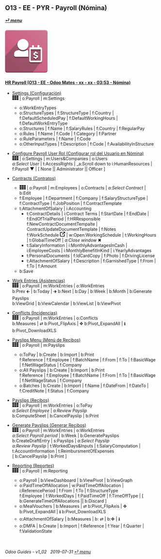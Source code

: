## O13 - EE - PYR - Payroll (Nómina)
#### [_&#x23CE; menu_](/en-uk/o13/ee/en-uk-o13-ee-guides_menu.md)  
### ![pyr](/doc/img/hr_payroll.png)

#### [HR Payroll (O13 - EE - Odoo Mates - xx - xx - 03:53 - Nómina)](https://youtube.com/embed/AOuV7cD0PE0?autoplay=1&start=0&end=0&rel=0&nocount)  

- [Settings (Configuración)](https://youtube.com/embed/AOuV7cD0PE0?autoplay=1&start=1m52s&end=2m14s&rel=0)  
  ![apps](/doc/img/apps.png) | o:Payroll | m:Settings  
  - o:WorkEntryTypes  
  - o:StructureTypes | f:StructureType | f:Country | f:DefaultScheduledPay | f:DefaultWorkingHours | f:DefaultWorkEntryType  
  - o:Structures | f:Name | f:SalaryRules | f:Country | f:RegularPay  
  - o:Rules | f:Name | f:Code | f:Category | f:Partner  
  - o:RuleParameters | f:Name | f:Code  
  - o:OtherInputTypes | f:Description | f:Code | f:AvailabilityInStructure  
  
- [Configure Payroll User Rol (Configurar rol del Usuario en Nómina)](https://youtube.com/embed/AOuV7cD0PE0?autoplay=1&start=3m19s&end=3m38s&rel=0)  
  ![apps](/doc/img/apps.png) | o:Settings | m:Users&Companies | o:Users  
  _a:Select User_ | t:AccessRights | _a:Scroll down to i:HumanResources | f:Payroll &#x25BC; | \[ None || Administrator || Officer ]  
  
- [Contracts (Contratos)](https://youtube.com/embed/AOuV7cD0PE0?autoplay=1&start=0&end=1m14s&rel=0)  
  - ![apps](/doc/img/apps.png) | o:Payroll | m:Employees | o:Contracts | _a:Select Contract_ | b:Edit  
  - f:Employee | f:Department | f:Company | f:SalaryStructureType | f:ContractType | f:JobPosition | f:ContractTemplate  
  - t:AttachmentOfSalary | i:Accounting  
    - t:ContractDetails | i:Contract Terms | f:StartDate | f:EndDate | f:EndOfTrialPeriod | f:HRResponsible  
      f:NewContractDocumentTempalte | ContractUpdateDocumentTemplate | f:Notes  
      f:WorkSchedule ![show_catalog](/doc/img/show_catalog.png) | w:Open:WorkingSchedule | t:WorkingHours | t:GlobalTimeOff | _a:Close window_ &#x2716;  
    - t:SalaryInformation | i:MonthlyAdvantagesInCash | i:EmployeeCosts | i:MonthlyBenefitInKind | i:YearlyAdvantages  
    - t:PersonalDocuments | f:IdCardCopy | f:Photo | f:DrivingLicense  
    - t:AttachmentOfSalary | f:Description | f:GarnishedType | f:From | f:To | f:Amount  
  - b:Save  

- [Work Entries (Asistencias)](https://youtube.com/embed/AOuV7cD0PE0?autoplay=1&start=1m15s&end=1m34s&rel=0)  
  ![apps](/doc/img/apps.png) | o:Payroll | m:WorkEntries | o:WorkEntries  
  b:Prev &#x1F870; | b:Today | &#x1F872; b:Next | b:Day | b:Week | b:Month | b:Generate Payslips  
  b:ViewGrid | b:ViewCalendar | b:ViewList | b:ViewPivot  
  
- [Conflicts (Incidencias)](https://youtube.com/embed/AOuV7cD0PE0?autoplay=1&start=1m35s&end=1m45s&rel=0)  
  ![apps](/doc/img/apps.png) | o:Payroll | m:WorkEntries | o:Conflicts  
  b:Measures | &#x21C4; b:Pivot_FlipAxis | &#x2725; b:Pivot_ExpandAll | **&#x2B73;** b:Pivot_DownloadXLS  
  
- [Payslips Menu (Menú de Recibos)](https://youtube.com/embed/AOuV7cD0PE0?autoplay=1&start=2m43s&end=2m48s&rel=0)  
  ![apps](/doc/img/apps.png) | o:Payroll | m:Payslips  
  - o:ToPay | b:Create | b:Import | b:Print  
    f:Reference | f:Employee | f:BatchName | f:From | f:To | f:BasicWage | f:NetWageStatus | f:Company  
  - o:All Payslips | b:Create | b:Import | b:Print  
    f:Reference | f:Employee | f:BatchName | f:From | f:To | f:BasicWage | f:NetWageStatus | f:Company  
  - o:Batches | b:Create | b:Import | f:Name | f:DateFrom | f:DateTo | f:CreditNote | f:Status | f:Company  

- [Payslips (Recibos)](https://youtube.com/embed/AOuV7cD0PE0?autoplay=1&start=1m45s&end=1m52s&rel=0)  
  ![apps](/doc/img/apps.png) | o:Payroll | m:WorkEntries | o:ToPay  
  _a:Select Employee_ | _a:Review Payslip_  
  b:ComputeSheet | b:CancelPayslip | b:Print  
  
- [Generate Payslips (Generar Recibos)](https://youtube.com/embed/AOuV7cD0PE0?autoplay=1&start=2m49&end=3m16s&rel=0)  
  ![apps](/doc/img/apps.png) | o:Payroll | m:WorkEntries | o:WorkEntries  
  _a:Select Payroll period_ | b:Week | b:GeneratePayslips  
  b:CreateDraftEntry | s:Payslips | _a:Select Payslip_  
  _a:Review Payslip_ | t:WorkedDays&Inputs | t:SalaryComputation | t:AccountInformation | t:ReimbursmentOfExpenses  
  \[ b:CancelPayslip | b:Print ]  
  
- [Reporting (Reportes)](https://youtube.com/embed/AOuV7cD0PE0?autoplay=1&start=2m15s&end=2m43s&rel=0)  
  ![apps](/doc/img/apps.png) | o:Payroll | m:Reporting  
  - o:Payroll | b:ViewDashboard | b:ViewPivot | b:ViewGraph  
  - o:PaidTimeOffAllocation | w:PaidTimeOffAllocation | i:ReferencePeriod | f:From | f:To | f:StructureType  
    f:Employee | f:WorkedDays | f:PaidTimeOff | f:TimeOffType | \[ b:GenerateTimeOffAllocations || b:Discard ]  
  - o:MealVouchers | b:Measures | &#x21C4; b:Pivot_FlipAxis | &#x2725; b:Pivot_ExpandAll | **&#x2B73;** b:Pivot_DownloadXLS  
  - o:AttachmentOfSalary | b:Measures | b: &#x21C4; | b:&#x2725; | **&#x2B73;**  
  - o:DMFA | b:Create | b:Import | f:Reference | f:Year | f:Quarter | f:ValidationState  
 
<br>
	
###### Odoo Guides - v1_02 &nbsp; 2019-07-31  [_&#x23CE; menu_](/en-uk/o13/ee/en-uk-o13-ee-guides_menu.md)  
